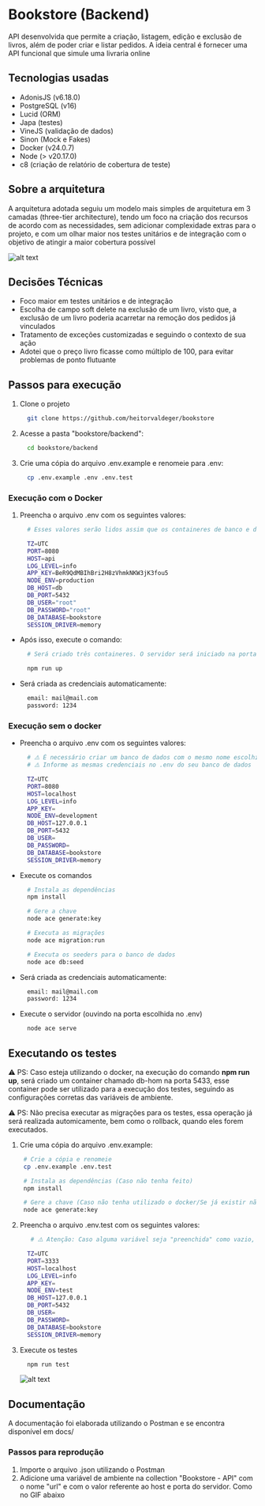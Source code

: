 # Bookstore (Backend)

API desenvolvida que permite a criação, listagem, edição e exclusão de livros, além de poder criar e listar pedidos. A ideia central é fornecer uma API funcional que simule uma livraria online

## Tecnologias usadas

- AdonisJS (v6.18.0)
- PostgreSQL (v16)
- Lucid (ORM)
- Japa (testes)
- VineJS (validação de dados)
- Sinon (Mock e Fakes)
- Docker (v24.0.7)
- Node (> v20.17.0)
- c8 (criação de relatório de cobertura de teste)

## Sobre a arquitetura

A arquitetura adotada seguiu um modelo mais simples de arquitetura em 3 camadas (three-tier architecture), tendo um foco na criação dos recursos de acordo com as necessidades, sem adicionar complexidade extras para o projeto, e com um olhar maior nos testes unitários e de integração com o objetivo de atingir a maior cobertura possível

![alt text](architecture.png)

## Decisões Técnicas

- Foco maior em testes unitários e de integração
- Escolha de campo soft delete na exclusão de um livro, visto que, a exclusão de um livro poderia acarretar na remoção dos pedidos já vinculados
- Tratamento de exceções customizadas e seguindo o contexto de sua ação
- Adotei que o preço livro ficasse como múltiplo de 100, para evitar problemas de ponto flutuante

## Passos para execução

1. Clone o projeto

   ```bash
     git clone https://github.com/heitorvaldeger/bookstore
   ```

2. Acesse a pasta "bookstore/backend":

   ```bash
     cd bookstore/backend
   ```

3. Crie uma cópia do arquivo .env.example e renomeie para .env:
   ```bash
     cp .env.example .env .env.test
   ```

### Execução com o Docker

1. Preencha o arquivo .env com os seguintes valores:

   ```bash
     # Esses valores serão lidos assim que os containeres de banco e da API forem criados

     TZ=UTC
     PORT=8080
     HOST=api
     LOG_LEVEL=info
     APP_KEY=BeR9QdMBIhBri2H8zVhmkNKW3jK3fou5
     NODE_ENV=production
     DB_HOST=db
     DB_PORT=5432
     DB_USER="root"
     DB_PASSWORD="root"
     DB_DATABASE=bookstore
     SESSION_DRIVER=memory
   ```

- Após isso, execute o comando:

  ```bash
    # Será criado três containeres. O servidor será iniciado na porta escolhida no .env

    npm run up
  ```

- Será criada as credenciais automaticamente:
  ```bash
    email: mail@mail.com
    password: 1234
  ```

### Execução sem o docker

- Preencha o arquivo .env com os seguintes valores:

  ```bash
    # ⚠️ É necessário criar um banco de dados com o mesmo nome escolhido no .env
    # ⚠️ Informe as mesmas credenciais no .env do seu banco de dados

    TZ=UTC
    PORT=8080
    HOST=localhost
    LOG_LEVEL=info
    APP_KEY=
    NODE_ENV=development
    DB_HOST=127.0.0.1
    DB_PORT=5432
    DB_USER=
    DB_PASSWORD=
    DB_DATABASE=bookstore
    SESSION_DRIVER=memory
  ```

- Execute os comandos

  ```bash
    # Instala as dependências
    npm install

    # Gere a chave
    node ace generate:key

    # Executa as migrações
    node ace migration:run

    # Executa os seeders para o banco de dados
    node ace db:seed
  ```

- Será criada as credenciais automaticamente:

  ```bash
    email: mail@mail.com
    password: 1234
  ```

- Execute o servidor (ouvindo na porta escolhida no .env)
  ```bash
    node ace serve
  ```

## Executando os testes

⚠️ PS: Caso esteja utilizando o docker, na execução do comando **npm run up**, será criado um container chamado db-hom na porta 5433, esse container pode ser utilizado para a execução dos testes, seguindo as configurações corretas das variáveis de ambiente.

⚠️ PS: Não precisa executar as migrações para os testes, essa operação já será realizada automicamente, bem como o rollback, quando eles forem executados.

1. Crie uma cópia do arquivo .env.example:

   ```bash
    # Crie a cópia e renomeie
    cp .env.example .env.test

    # Instala as dependências (Caso não tenha feito)
    npm install

    # Gere a chave (Caso não tenha utilizado o docker/Se já existir não precisa sobrescrever)
    node ace generate:key
   ```

2. Preencha o arquivo .env.test com os seguintes valores:

   ```bash
      # ⚠️ Atenção: Caso alguma variável seja "preenchida" como vazio, automaticamente o valor dessa variável será lida do .env

     TZ=UTC
     PORT=3333
     HOST=localhost
     LOG_LEVEL=info
     APP_KEY=
     NODE_ENV=test
     DB_HOST=127.0.0.1
     DB_PORT=5432
     DB_USER=
     DB_PASSWORD=
     DB_DATABASE=bookstore
     SESSION_DRIVER=memory
   ```

3. Execute os testes

   ```bash
     npm run test
   ```

   ![alt text](coverage.png)

## Documentação

A documentação foi elaborada utilizando o Postman e se encontra disponível em docs/

### Passos para reprodução

1. Importe o arquivo .json utilizando o Postman
2. Adicione uma variável de ambiente na collection "Bookstore - API" com o nome "url" e com o valor referente ao host e porta do servidor. Como no GIF abaixo
